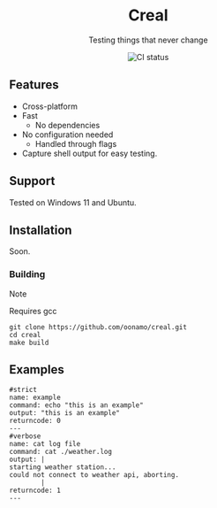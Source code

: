 <div align="center">
    <h1>Creal</h1>
    <p>Testing things that never change</p>
    <img src="https://img.shields.io/github/actions/workflow/status/oonamo/creal/c.yml?branch=main&style=flat-square&logo=github" alt="CI status">
</div>

<!-- Add Demo here -->

## Features
- Cross-platform
- Fast
    - No dependencies
- No configuration needed
    - Handled through flags
- Capture shell output for easy testing.

## Support
Tested on Windows 11 and Ubuntu.

## Installation
Soon.

### Building
> [!NOTE]
> Requires gcc
```
git clone https://github.com/oonamo/creal.git
cd creal
make build
```


## Examples
```
#strict
name: example
command: echo "this is an example"
output: "this is an example"
returncode: 0
---
#verbose
name: cat log file
command: cat ./weather.log
output: |
starting weather station...
could not connect to weather api, aborting.
        |
returncode: 1
---
```
